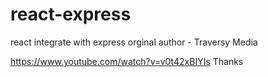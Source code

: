 # react-express
react integrate with express
orginal author - Traversy Media

https://www.youtube.com/watch?v=v0t42xBIYIs
Thanks
